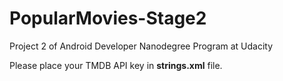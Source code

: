 # PopularMovies-Stage2
Project 2 of Android Developer Nanodegree Program at Udacity

Please place your TMDB API key in **strings.xml** file.
